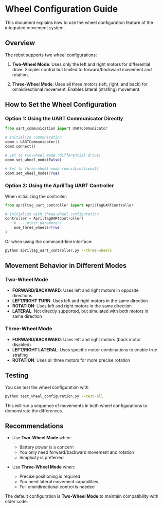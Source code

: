 # Wheel Configuration Guide

This document explains how to use the wheel configuration feature of the integrated movement system.

## Overview

The robot supports two wheel configurations:

1. **Two-Wheel Mode**: Uses only the left and right motors for differential drive. Simpler control but limited to forward/backward movement and rotation.

2. **Three-Wheel Mode**: Uses all three motors (left, right, and back) for omnidirectional movement. Enables lateral (strafing) movement.

## How to Set the Wheel Configuration

### Option 1: Using the UART Communicator Directly

```python
from uart_communication import UARTCommunicator

# Initialize communication
comm = UARTCommunicator()
comm.connect()

# Set to two-wheel mode (differential drive)
comm.set_wheel_mode(False)

# Set to three-wheel mode (omnidirectional)
comm.set_wheel_mode(True)
```

### Option 2: Using the AprilTag UART Controller

When initializing the controller:

```python
from apriltag_uart_controller import AprilTagUARTController

# Initialize with three-wheel configuration
controller = AprilTagUARTController(
    # ... other parameters ...
    use_three_wheels=True
)
```

Or when using the command-line interface:

```bash
python apriltag_uart_controller.py --three-wheels
```

## Movement Behavior in Different Modes

### Two-Wheel Mode

- **FORWARD/BACKWARD**: Uses left and right motors in opposite directions
- **LEFT/RIGHT TURN**: Uses left and right motors in the same direction
- **ROTATION**: Uses left and right motors in the same direction
- **LATERAL**: Not directly supported, but simulated with both motors in same direction

### Three-Wheel Mode

- **FORWARD/BACKWARD**: Uses left and right motors (back motor disabled)
- **LEFT/RIGHT LATERAL**: Uses specific motor combinations to enable true strafing
- **ROTATION**: Uses all three motors for more precise rotation

## Testing

You can test the wheel configuration with:

```bash
python test_wheel_configuration.py --test-all
```

This will run a sequence of movements in both wheel configurations to demonstrate the differences.

## Recommendations

- Use **Two-Wheel Mode** when:

  - Battery power is a concern
  - You only need forward/backward movement and rotation
  - Simplicity is preferred

- Use **Three-Wheel Mode** when:
  - Precise positioning is required
  - You need lateral movement capabilities
  - Full omnidirectional control is needed

The default configuration is **Two-Wheel Mode** to maintain compatibility with older code.
